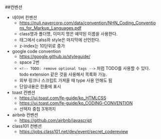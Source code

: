 ##컨벤션

- 네이버 컨벤션
  - https://nuli.navercorp.com/data/convention/NHN_Coding_Conventions_for_Markup_Languages.pdf
  * class명과 폴더명, 이미지 명은 예약된 이름을 사용한다.
  * 태그에서 calss와 style은 마지막에 선언한다.
  * z-index는 10단위로 증가
- google code convention
  - https://google.github.io/styleguide/
  * space 2번
  * `<!-- TODO: remove optional tags -->` 처럼 TODO를 사용할 수 있다. todo extension 같은 것을 사용해서 목록화 가능.
  * 외부 링크나 스크립트 가져올 때 type 사용 안해도 됨
  * 단일내용은 한줄에 표시
- toast 컨벤션
  - https://ui.toast.com/fe-guide/ko_HTMLCSS
  - https://ui.toast.com/fe-guide/ko_CODING-CONVENTION
  * 선택자 중첩 3개까지
- airbnb 컨벤션
  - https://github.com/airbnb/javascript
- class101 컨벤션
  - https://jobs.class101.net/dev/event/secret_codereview
